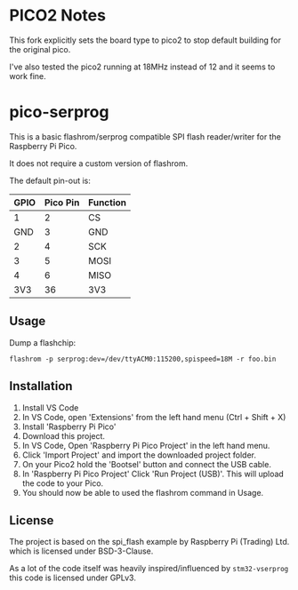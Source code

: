 # PICO2 Notes

This fork explicitly sets the board type to pico2 to stop default building for the original pico.

I've also tested the pico2 running at 18MHz instead of 12 and it seems to work fine.

# pico-serprog

This is a basic flashrom/serprog compatible SPI flash reader/writer for the Raspberry Pi Pico.

It does not require a custom version of flashrom.

The default pin-out is:

| GPIO | Pico Pin | Function |
|------|----------|----------|
| 1    |    2     | CS       |
| GND  |    3     | GND      |
| 2    |    4     | SCK      |
| 3    |    5     | MOSI     |
| 4    |    6     | MISO     |
| 3V3  |    36    | 3V3      |

## Usage

Dump a flashchip:

```
flashrom -p serprog:dev=/dev/ttyACM0:115200,spispeed=18M -r foo.bin
```

## Installation

1. Install VS Code
2. In VS Code,  open 'Extensions' from the left hand menu (Ctrl + Shift + X)
3. Install 'Raspberry Pi Pico'
4. Download this project. 
5. In VS Code, Open 'Raspberry Pi Pico Project' in the left hand menu.
6. Click 'Import Project' and import the downloaded project folder.
7. On your Pico2 hold the 'Bootsel' button and connect the USB cable.
8. In 'Raspberry Pi Pico Project' Click 'Run Project (USB)'. This will upload the code to your Pico.
9. You should now be able to used the flashrom command in Usage.

## License

The project is based on the spi_flash example by Raspberry Pi (Trading) Ltd. which is licensed under BSD-3-Clause.

As a lot of the code itself was heavily inspired/influenced by `stm32-vserprog` this code is licensed under GPLv3.
